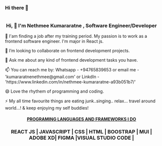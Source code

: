 ### Hi there 👋

<!--
**Nethmee5/Nethmee5** is a ✨ _special_ ✨ repository because its `README.md` (this file) appears on your GitHub profile.

Here are some ideas to get you started:

- 🔭 I’m currently working on ...
- 🌱 I’m currently learning ...
- 👯 I’m looking to collaborate on ...
- 🤔 I’m looking for help with ...
- 💬 Ask me about ...
- 📫 How to reach me: ...
- 😄 Pronouns: ...
- ⚡ Fun fact: ...
-->
<h1 align="center"></h1>
<h3 align="center">Hi, 👋 I'm Nethmee Kumararatne , Software Engineer/Developer</h3> 
<p align="left">🔭 I'am finding a job after my training period. My passion is to work as a frontend software engineer. I'm major in React js.</p>
<p align="left">👯 I’m looking to collaborate on frontend development projects.</p>
<p align="left">💬 Ask me about any kind of frontend development tasks you have.</p>
<p align="left">📫 You can reach me by: Whatsapp - +94765839653 or email me - 'kumararatnenethmee@gmail.com' or LinkdIn - 'https://www.linkedin.com/in/nethmee-kumararatne-a93b051b7/'</p>
<p align="left"> 😄 Love the rhythem of programming and coding.</p>
<p align="left"> ⚡ My all time favourite things are eating junk..singing.. relax... travel around world...! & keep enjoying my self buddies!</p>

<h4 align="center"><u>PROGRAMING LANGUAGES AND FRAMEWORKS I DO</u></h4>
<h3 align="center">REACT JS | JAVASCRIPT | CSS | HTML | BOOSTRAP | MUI | ADOBE XD| FIGMA |VISUAL STUDIO CODE | </h3>
